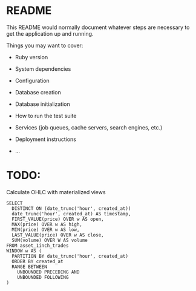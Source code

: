 # README

This README would normally document whatever steps are necessary to get the
application up and running.

Things you may want to cover:

* Ruby version

* System dependencies

* Configuration

* Database creation

* Database initialization

* How to run the test suite

* Services (job queues, cache servers, search engines, etc.)

* Deployment instructions

* ...

# TODO:

Calculate OHLC with materialized views

```
SELECT
  DISTINCT ON (date_trunc('hour', created_at))
  date_trunc('hour', created_at) AS timestamp,
  FIRST_VALUE(price) OVER w AS open,
  MAX(price) OVER w AS high,
  MIN(price) OVER w AS low,
  LAST_VALUE(price) OVER w AS close,
  SUM(volume) OVER W AS volume
FROM asset_1inch_trades
WINDOW w AS (
  PARTITION BY date_trunc('hour', created_at)
  ORDER BY created_at
  RANGE BETWEEN 
    UNBOUNDED PRECEDING AND 
    UNBOUNDED FOLLOWING
)
```
